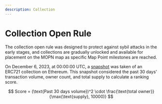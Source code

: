 ```yaml
---
description: Collection
---
```


# Collection Open Rule

The collection open rule was designed to protect against sybil attacks in the early stages, and  collections are gradually unlocked and available for placement on the MOPN map as specific Map Point milestones are reached.

On December 6, 2023, at 00:00:00 UTC, a [snapshot](https://dune.com/mopn/collection-open-rule) was taken of an ERC721 collection on Ethereum. This snapshot considered the past 30 days' transaction volume, owner count, and total supply to calculate a ranking score.

$$
Score = (\text{Past 30 days volume})^2 \cdot \frac{\text{total owner}}{\max(\text{supply}, 10000)}
$$
